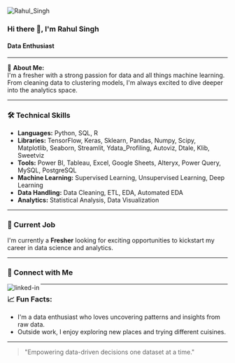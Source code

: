 ![Rahul_Singh](https://github.com/user-attachments/assets/7d43c04b-ae77-4961-87cd-2a6242352283)

### Hi there 👋, I'm Rahul Singh
#### Data Enthusiast

---

🌱 **About Me:**  
I'm a fresher with a strong passion for data and all things machine learning. From cleaning data to clustering models, I'm always excited to dive deeper into the analytics space.

---

### 🛠️ Technical Skills

- **Languages:** Python, SQL, R  
- **Libraries:** TensorFlow, Keras, Sklearn, Pandas, Numpy, Scipy, Matplotlib, Seaborn, Streamlit, Ydata_Profiling, Autoviz, Dtale, Klib, Sweetviz  
- **Tools:** Power BI, Tableau, Excel, Google Sheets, Alteryx, Power Query, MySQL, PostgreSQL  
- **Machine Learning:** Supervised Learning, Unsupervised Learning, Deep Learning
- **Data Handling:** Data Cleaning, ETL, EDA, Automated EDA
- **Analytics:** Statistical Analysis, Data Visualization

---

### 💼 Current Job
I'm currently a **Fresher** looking for exciting opportunities to kickstart my career in data science and analytics.

---

### 🔗 Connect with Me
[<img align="left" alt="linked-in" src="https://img.shields.io/badge/linkedin-%230077B5.svg?&style=for-the-badge&logo=linkedin&logoColor=white" />](https://linkedin.com/in/r4hu1s/)

---

### 📈 Fun Facts:
- I'm a data enthusiast who loves uncovering patterns and insights from raw data.
- Outside work, I enjoy exploring new places and trying different cuisines.

---

> "Empowering data-driven decisions one dataset at a time."

